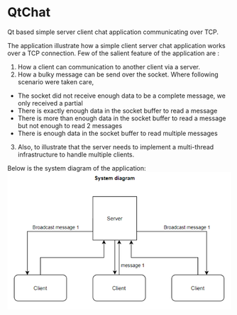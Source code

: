 # QtChat
Qt based simple server client chat application communicating over TCP.

The application illustrate how a simple client server chat application works over a TCP connection. Few of the salient feature of the application are :
1. How a client can communication to another client via a server.
2. How a bulky message can be send over the socket. Where following scenario were taken care,
  - The socket did not receive enough data to be a complete message, we only received a partial
  - There is exactly enough data in the socket buffer to read a message
  - There is more than enough data in the socket buffer to read a message but not enough to read 2 messages
  - There is enough data in the socket buffer to read multiple messages
3. Also, to illustrate that the server needs to implement a multi-thread infrastructure to handle multiple clients.


Below is the system diagram of the application:
![](system%20diagram.PNG)
